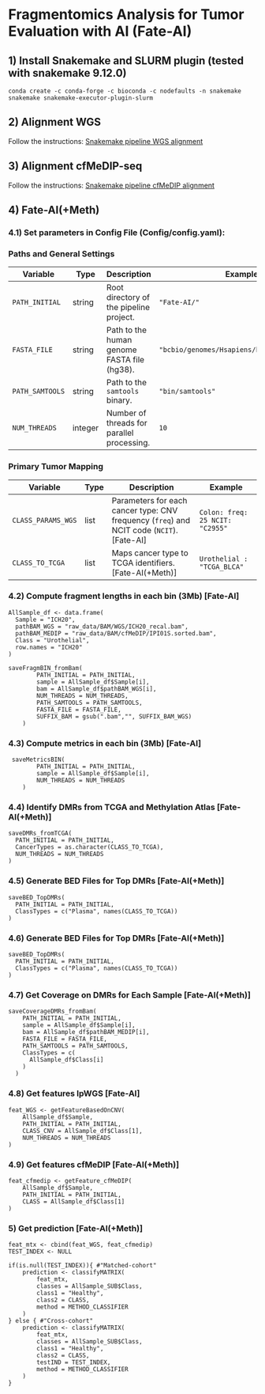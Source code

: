 # Fragmentomics Analysis for Tumor Evaluation with AI (Fate-AI)

## 1) Install Snakemake and SLURM plugin (tested with snakemake 9.12.0)
```
conda create -c conda-forge -c bioconda -c nodefaults -n snakemake snakemake snakemake-executor-plugin-slurm
```

## 2) Alignment WGS 
Follow the instructions: [Snakemake pipeline WGS alignment](https://github.com/ceccarellilab/Fate-AI/tree/main/WGS_alignment)

## 3) Alignment cfMeDIP-seq
Follow the instructions: [Snakemake pipeline cfMeDIP alignment](https://github.com/ceccarellilab/Fate-AI/tree/main/cfMeDIP_alignment)


## 4) Fate-AI(+Meth)

### 4.1) Set parameters in Config File (Config/config.yaml): 

### Paths and General Settings

| Variable | Type | Description | Example |
|----------|------|-------------|---------|
| `PATH_INITIAL` | string | Root directory of the pipeline project. | `"Fate-AI/"` |
| `FASTA_FILE` | string | Path to the human genome FASTA file (hg38). | `"bcbio/genomes/Hsapiens/hg38/seq/hg38.fa"` |
| `PATH_SAMTOOLS` | string | Path to the `samtools` binary. | `"bin/samtools"` |
| `NUM_THREADS` | integer | Number of threads for parallel processing. | `10` |

### Primary Tumor Mapping

| Variable | Type | Description | Example |
|----------|------|-------------|---------|
| `CLASS_PARAMS_WGS` | list | Parameters for each cancer type: CNV frequency (`freq`) and NCIT code (`NCIT`). [Fate-AI]  | `Colon: freq: 25 NCIT: "C2955"` |
| `CLASS_TO_TCGA` | list | Maps cancer type to TCGA identifiers. [Fate-AI(+Meth)] | `Urothelial : "TCGA_BLCA"` |

### 4.2) Compute fragment lengths in each bin (3Mb) [Fate-AI]
```
AllSample_df <- data.frame(
  Sample = "ICH20", 
  pathBAM_WGS = "raw_data/BAM/WGS/ICH20_recal.bam", 
  pathBAM_MEDIP = "raw_data/BAM/cfMeDIP/IPI01S.sorted.bam", 
  Class = "Urothelial", 
  row.names = "ICH20"
)

saveFragmBIN_fromBam(
        PATH_INITIAL = PATH_INITIAL, 
        sample = AllSample_df$Sample[i], 
        bam = AllSample_df$pathBAM_WGS[i], 
        NUM_THREADS = NUM_THREADS, 
        PATH_SAMTOOLS = PATH_SAMTOOLS, 
        FASTA_FILE = FASTA_FILE, 
        SUFFIX_BAM = gsub(".bam","", SUFFIX_BAM_WGS)
    )
```

### 4.3) Compute metrics in each bin (3Mb) [Fate-AI]
```
 saveMetricsBIN(
        PATH_INITIAL = PATH_INITIAL, 
        sample = AllSample_df$Sample[i],
        NUM_THREADS = NUM_THREADS
    )
```

### 4.4) Identify DMRs from TCGA and Methylation Atlas [Fate-AI(+Meth)]
```
saveDMRs_fromTCGA(
  PATH_INITIAL = PATH_INITIAL, 
  CancerTypes = as.character(CLASS_TO_TCGA), 
  NUM_THREADS = NUM_THREADS
)
```
### 4.5) Generate BED Files for Top DMRs [Fate-AI(+Meth)]

```
saveBED_TopDMRs(
  PATH_INITIAL = PATH_INITIAL, 
  ClassTypes = c("Plasma", names(CLASS_TO_TCGA))
)
```

### 4.6) Generate BED Files for Top DMRs [Fate-AI(+Meth)]

```
saveBED_TopDMRs(
  PATH_INITIAL = PATH_INITIAL, 
  ClassTypes = c("Plasma", names(CLASS_TO_TCGA))
)
```

### 4.7) Get Coverage on DMRs for Each Sample [Fate-AI(+Meth)]

```
saveCoverageDMRs_fromBam(
    PATH_INITIAL = PATH_INITIAL, 
    sample = AllSample_df$Sample[i],
    bam = AllSample_df$pathBAM_MEDIP[i],
    FASTA_FILE = FASTA_FILE,
    PATH_SAMTOOLS = PATH_SAMTOOLS,
    ClassTypes = c(
      AllSample_df$Class[i]
    )
  )
```


###  4.8) Get features lpWGS [Fate-AI]
```
feat_WGS <- getFeatureBasedOnCNV(
    AllSample_df$Sample, 
    PATH_INITIAL = PATH_INITIAL, 
    CLASS_CNV = AllSample_df$Class[1], 
    NUM_THREADS = NUM_THREADS
)
```

###  4.9) Get features cfMeDIP [Fate-AI(+Meth)]
```
feat_cfmedip <- getFeature_cfMeDIP(
    AllSample_df$Sample,
    PATH_INITIAL = PATH_INITIAL,
    CLASS = AllSample_df$Class[1]
)

```

### 5) Get prediction [Fate-AI(+Meth)]

```
feat_mtx <- cbind(feat_WGS, feat_cfmedip)
TEST_INDEX <- NULL

if(is.null(TEST_INDEX)){ #"Matched-cohort"
    prediction <- classifyMATRIX(
        feat_mtx, 
        classes = AllSample_SUB$Class, 
        class1 = "Healthy", 
        class2 = CLASS, 
        method = METHOD_CLASSIFIER
    )
} else { #"Cross-cohort"
    prediction <- classifyMATRIX(
        feat_mtx, 
        classes = AllSample_SUB$Class, 
        class1 = "Healthy", 
        class2 = CLASS, 
        testIND = TEST_INDEX, 
        method = METHOD_CLASSIFIER
    )
}
```
